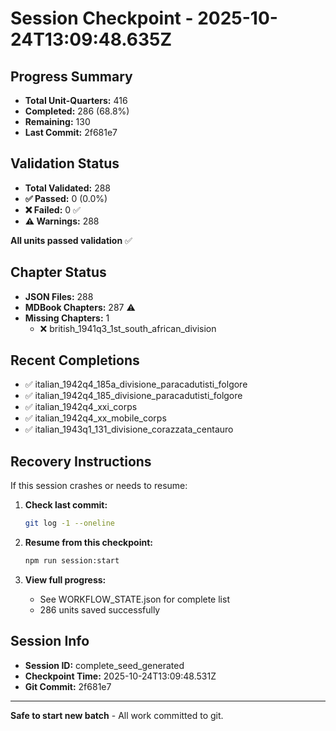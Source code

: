 # Session Checkpoint - 2025-10-24T13:09:48.635Z

## Progress Summary

- **Total Unit-Quarters:** 416
- **Completed:** 286 (68.8%)
- **Remaining:** 130
- **Last Commit:** 2f681e7

## Validation Status

- **Total Validated:** 288
- **✅ Passed:** 0 (0.0%)
- **❌ Failed:** 0 ✅
- **⚠️ Warnings:** 288

**All units passed validation** ✅

## Chapter Status

- **JSON Files:** 288
- **MDBook Chapters:** 287 ⚠️
- **Missing Chapters:** 1
  - ❌ british_1941q3_1st_south_african_division

## Recent Completions

- ✅ italian_1942q4_185a_divisione_paracadutisti_folgore
- ✅ italian_1942q4_185_divisione_paracadutisti_folgore
- ✅ italian_1942q4_xxi_corps
- ✅ italian_1942q4_xx_mobile_corps
- ✅ italian_1943q1_131_divisione_corazzata_centauro

## Recovery Instructions

If this session crashes or needs to resume:

1. **Check last commit:**
   ```bash
   git log -1 --oneline
   ```

2. **Resume from this checkpoint:**
   ```bash
   npm run session:start
   ```

3. **View full progress:**
   - See WORKFLOW_STATE.json for complete list
   - 286 units saved successfully

## Session Info

- **Session ID:** complete_seed_generated
- **Checkpoint Time:** 2025-10-24T13:09:48.531Z
- **Git Commit:** 2f681e7

---

**Safe to start new batch** - All work committed to git.
